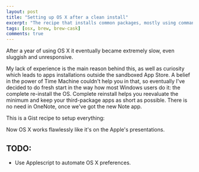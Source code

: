 ```yaml
---
layout: post
title: "Setting up OS X after a clean install"
excerpt: "The recipe that installs common packages, mostly using command line"
tags: [osx, brew, brew-cask]
comments: true
---
```


After a year of using OS X it eventually became extremely slow, even sluggish and unresponsive.

My lack of experience is the main reason behind this, as well as curiosity which leads to apps installations outside the sandboxed App Store. A belief in the power of Time Machine couldn't help you in that, so eventually I've decided to do fresh start in the way how most Windows users do it: the complete re-install the OS. Complete reinstall helps you reevaluate the minimum and keep your third-package apps as short as possible. There is no need in OneNote, once we've got the new Note app.

This is a Gist recipe to setup everything:
<script src="https://gist.github.com/ptmt/4ea9eb4fda373b227fff.js"></script>

Now OS X works flawlessly like it's on the Apple's presentations. 

## TODO:

- Use Applescript to automate OS X preferences.

